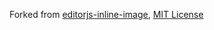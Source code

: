 
Forked from [editorjs-inline-image](https://github.com/kommitters/editorjs-inline-image), [MIT License](https://github.com/kommitters/editorjs-inline-image/blob/master/LICENSE)